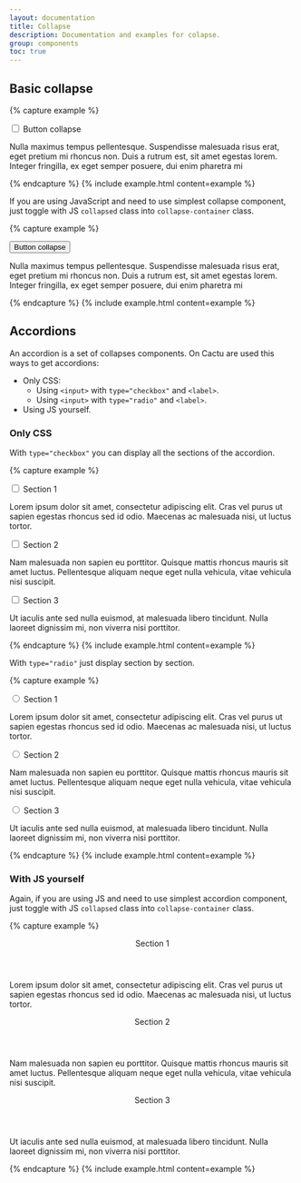 ```yaml
---
layout: documentation
title: Collapse
description: Documentation and examples for colapse.
group: components
toc: true
---
```



## Basic collapse

{% capture example %}
<div class="collapse">
  <input type="checkbox" id="collapse-1">
  <label class="button" for="collapse-1">
    Button collapse
  </label>
  <p class="collapse-container">
    Nulla maximus tempus pellentesque. Suspendisse malesuada risus erat, eget pretium mi rhoncus non. Duis a rutrum est, sit amet  egestas lorem. Integer fringilla, ex eget semper posuere, dui enim pharetra mi
  </p>
</div>
{% endcapture %}
{% include example.html content=example %}

If you are using JavaScript and need to use simplest collapse component, just toggle with JS `collapsed` class into `collapse-container` class.

{% capture example %}
<div id="basic-collapse" class="collapse">
  <button>
    Button collapse
  </button>
  <p class="collapse-container">
    Nulla maximus tempus pellentesque. Suspendisse malesuada risus erat, eget pretium mi rhoncus non. Duis a rutrum est, sit amet egestas lorem. Integer fringilla, ex eget semper posuere, dui enim pharetra mi
  </p>
</div>
{% endcapture %}
{% include example.html content=example %}


## Accordions

An accordion is a set of collapses components.
On Cactu are used this ways to get accordions:
* Only CSS:
  * Using `<input>` with `type="checkbox"` and `<label>`.
  * Using `<input>` with `type="radio"` and `<label>`.
* Using JS yourself.

### Only CSS

With `type="checkbox"` you can display all the sections of the accordion.

{% capture example %}
<div class="accordion">
  <section class="collapse">
    <input type="checkbox" id="accordion-1">
    <label for="accordion-1" class="header">
      Section 1
    </label>
    <div class="collapse-container">
      <p>
        Lorem ipsum dolor sit amet, consectetur adipiscing elit. Cras vel purus ut sapien egestas rhoncus sed id odio. Maecenas ac malesuada nisi, ut luctus tortor.
      </p>
    </div>
  </section>
  <section class="collapse">
    <input type="checkbox" id="accordion-2">
    <label for="accordion-2" class="header">
      Section 2
    </label>
    <div class="collapse-container">
      <p>
        Nam malesuada non sapien eu porttitor. Quisque mattis rhoncus mauris sit amet luctus. Pellentesque aliquam neque eget nulla vehicula, vitae vehicula nisi suscipit.
      </p>
    </div>
  </section>
  <section class="collapse">
    <input type="checkbox" id="accordion-3">
    <label for="accordion-3" class="header">
      Section 3
    </label>
    <div class="collapse-container">
      <p>
        Ut iaculis ante sed nulla euismod, at malesuada libero tincidunt. Nulla laoreet dignissim mi, non viverra nisi porttitor.
      </p>
    </div>
  </section>
</div>
{% endcapture %}
{% include example.html content=example %}

With `type="radio"` just display section by section.

{% capture example %}
<div class="accordion">
  <section class="collapse">
    <input type="radio" id="accordion-r1" name="foo">
    <label for="accordion-r1" class="header">
      Section 1
    </label>
    <div class="collapse-container">
      <p>
        Lorem ipsum dolor sit amet, consectetur adipiscing elit. Cras vel purus ut sapien egestas rhoncus sed id odio. Maecenas ac malesuada nisi, ut luctus tortor.
      </p>
    </div>
  </section>
  <section class="collapse">
    <input type="radio" id="accordion-r2" name="foo">
    <label for="accordion-r2" class="header">
      Section 2
    </label>
    <div class="collapse-container">
      <p>
        Nam malesuada non sapien eu porttitor. Quisque mattis rhoncus mauris sit amet luctus. Pellentesque aliquam neque eget nulla vehicula, vitae vehicula nisi suscipit.
      </p>
    </div>
  </section>
  <section class="collapse">
    <input type="radio" id="accordion-r3" name="foo">
    <label for="accordion-r3" class="header">
      Section 3
    </label>
    <div class="collapse-container">
      <p>
        Ut iaculis ante sed nulla euismod, at malesuada libero tincidunt. Nulla laoreet dignissim mi, non viverra nisi porttitor.
      </p>
    </div>
  </section>
</div>
{% endcapture %}
{% include example.html content=example %}

### With JS yourself

Again, if you are using JS and need to use simplest accordion component, just toggle with JS `collapsed` class into `collapse-container` class.

{% capture example %}
<div id="accordion-js" class="accordion">
  <section class="collapse">
    <header class="header">
      Section 1
    </header>
    <div class="collapse-container">
      <p>
        Lorem ipsum dolor sit amet, consectetur adipiscing elit. Cras vel purus ut sapien egestas rhoncus sed id odio. Maecenas ac malesuada nisi, ut luctus tortor.
      </p>
    </div>
  </section>
  <section class="collapse">
    <header class="header">
      Section 2
    </header>
    <div class="collapse-container">
      <p>
        Nam malesuada non sapien eu porttitor. Quisque mattis rhoncus mauris sit amet luctus. Pellentesque aliquam neque eget nulla vehicula, vitae vehicula nisi suscipit.
      </p>
    </div>
  </section>
  <section class="collapse">
    <header class="header">
      Section 3
    </header>
    <div class="collapse-container">
      <p>
        Ut iaculis ante sed nulla euismod, at malesuada libero tincidunt. Nulla laoreet dignissim mi, non viverra nisi porttitor.
      </p>
    </div>
  </section>
</div>
{% endcapture %}
{% include example.html content=example %}